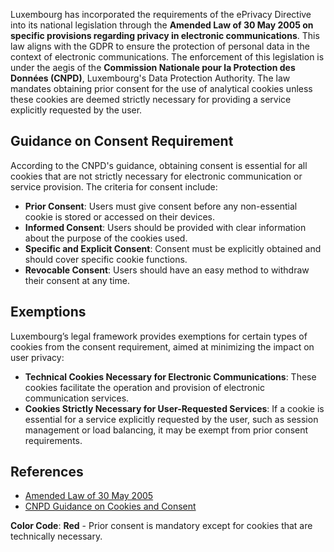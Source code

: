 Luxembourg has incorporated the requirements of the ePrivacy Directive into its national legislation through the **Amended Law of 30 May 2005 on specific provisions regarding privacy in electronic communications**. This law aligns with the GDPR to ensure the protection of personal data in the context of electronic communications. The enforcement of this legislation is under the aegis of the **Commission Nationale pour la Protection des Données (CNPD)**, Luxembourg's Data Protection Authority. The law mandates obtaining prior consent for the use of analytical cookies unless these cookies are deemed strictly necessary for providing a service explicitly requested by the user.

## Guidance on Consent Requirement
According to the CNPD's guidance, obtaining consent is essential for all cookies that are not strictly necessary for electronic communication or service provision. The criteria for consent include:

- **Prior Consent**: Users must give consent before any non-essential cookie is stored or accessed on their devices.
- **Informed Consent**: Users should be provided with clear information about the purpose of the cookies used.
- **Specific and Explicit Consent**: Consent must be explicitly obtained and should cover specific cookie functions.
- **Revocable Consent**: Users should have an easy method to withdraw their consent at any time.

## Exemptions
Luxembourg’s legal framework provides exemptions for certain types of cookies from the consent requirement, aimed at minimizing the impact on user privacy:

- **Technical Cookies Necessary for Electronic Communications**: These cookies facilitate the operation and provision of electronic communication services.
- **Cookies Strictly Necessary for User-Requested Services**: If a cookie is essential for a service explicitly requested by the user, such as session management or load balancing, it may be exempt from prior consent requirements.

## References
- [Amended Law of 30 May 2005](https://cnpd.public.lu/en/actualites/legislation/loi30mai2005.html)
- [CNPD Guidance on Cookies and Consent](https://cnpd.public.lu/en/publications.html)

**Color Code**: **Red** - Prior consent is mandatory except for cookies that are technically necessary.